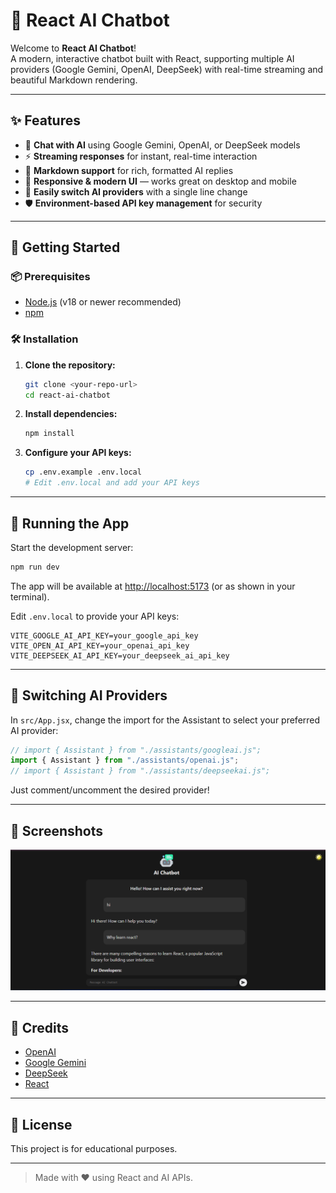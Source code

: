 # 🤖 React AI Chatbot

Welcome to **React AI Chatbot**!  
A modern, interactive chatbot built with React, supporting multiple AI providers (Google Gemini, OpenAI, DeepSeek) with real-time streaming and beautiful Markdown rendering.

---

## ✨ Features

- 💬 **Chat with AI** using Google Gemini, OpenAI, or DeepSeek models
- ⚡ **Streaming responses** for instant, real-time interaction
- 📝 **Markdown support** for rich, formatted AI replies
- 🎨 **Responsive & modern UI** — works great on desktop and mobile
- 🔄 **Easily switch AI providers** with a single line change
- 🛡️ **Environment-based API key management** for security

---

## 🚀 Getting Started

### 📦 Prerequisites

- [Node.js](https://nodejs.org/) (v18 or newer recommended)
- [npm](https://www.npmjs.com/)

### 🛠️ Installation

1. **Clone the repository:**
   ```sh
   git clone <your-repo-url>
   cd react-ai-chatbot
   ```

2. **Install dependencies:**
   ```sh
   npm install
   ```

3. **Configure your API keys:**
   ```sh
   cp .env.example .env.local
   # Edit .env.local and add your API keys
   ```

---

## 🏃 Running the App

Start the development server:
```sh
npm run dev
```
The app will be available at [http://localhost:5173](http://localhost:5173) (or as shown in your terminal).



Edit `.env.local` to provide your API keys:
```
VITE_GOOGLE_AI_API_KEY=your_google_api_key
VITE_OPEN_AI_API_KEY=your_openai_api_key
VITE_DEEPSEEK_AI_API_KEY=your_deepseek_ai_api_key
```

---

## 🔄 Switching AI Providers

In `src/App.jsx`, change the import for the Assistant to select your preferred AI provider:
```js
// import { Assistant } from "./assistants/googleai.js";
import { Assistant } from "./assistants/openai.js";
// import { Assistant } from "./assistants/deepseekai.js";
```
Just comment/uncomment the desired provider!

---

## 📸 Screenshots

![Chatbot Screenshot](Screenshot.png)

---

## 🙏 Credits

- [OpenAI](https://openai.com/)
- [Google Gemini](https://ai.google.dev/)
- [DeepSeek](https://deepseek.com/)
- [React](https://react.dev/)

---

## 📄 License

This project is for educational purposes.

---

> Made with ❤️ using React and AI APIs.

